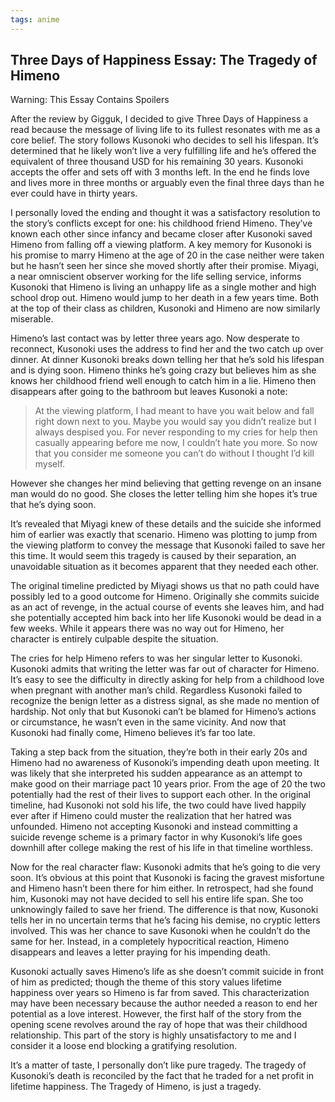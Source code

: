```yaml
---
tags: anime
---
```


## Three Days of Happiness Essay: The Tragedy of Himeno

Warning: This Essay Contains Spoilers

After the review by Gigguk, I decided to give Three Days of Happiness a read because the message of living life to its fullest resonates with me as a core belief. The story follows Kusonoki who decides to sell his lifespan. It’s determined that he likely won’t live a very fulfilling life and he’s offered the equivalent of three thousand USD for his remaining 30 years. Kusonoki accepts the offer and sets off with 3 months left. In the end he finds love and lives more in three months or arguably even the final three days than he ever could have in thirty years.

I personally loved the ending and thought it was a satisfactory resolution to the story’s conflicts except for one: his childhood friend Himeno. They’ve known each other since infancy and became closer after Kusonoki saved Himeno from falling off a viewing platform. A key memory for Kusonoki is his promise to marry Himeno at the age of 20 in the case neither were taken but he hasn’t seen her since she moved shortly after their promise. Miyagi, a near omniscient observer working for the life selling service, informs Kusonoki that Himeno is living an unhappy life as a single mother and high school drop out. Himeno would jump to her death in a few years time. Both at the top of their class as children, Kusonoki and Himeno are now similarly miserable.

Himeno’s last contact was by letter three years ago. Now desperate to reconnect, Kusonoki uses the address to find her and the two catch up over dinner. At dinner Kusonoki breaks down telling her that he’s sold his lifespan and is dying soon. Himeno thinks he’s going crazy but believes him as she knows her childhood friend well enough to catch him in a lie. Himeno then disappears after going to the bathroom but leaves Kusonoki a note:

> At the viewing platform, I had meant to have you wait below and fall right down next to you. Maybe you would say you didn’t realize but I always despised you. For never responding to my cries for help then casually appearing before me now, I couldn’t hate you more. So now that you consider me someone you can’t do without I thought I’d kill myself.

However she changes her mind believing that getting revenge on an insane man would do no good. She closes the letter telling him she hopes it’s true that he’s dying soon.

It’s revealed that Miyagi knew of these details and the suicide she informed him of earlier was exactly that scenario. Himeno was plotting to jump from the viewing platform to convey the message that Kusonoki failed to save her this time. It would seem this tragedy is caused by their separation, an unavoidable situation as it becomes apparent that they needed each other.

The original timeline predicted by Miyagi shows us that no path could have possibly led to a good outcome for Himeno. Originally she commits suicide as an act of revenge, in the actual course of events she leaves him, and had she potentially accepted him back into her life Kusonoki would be dead in a few weeks. While it appears there was no way out for Himeno, her character is entirely culpable despite the situation.

The cries for help Himeno refers to was her singular letter to Kusonoki. Kusonoki admits that writing the letter was far out of character for Himeno. It’s easy to see the difficulty in directly asking for help from a childhood love when pregnant with another man’s child. Regardless Kusonoki failed to recognize the benign  letter as a distress signal, as she made no mention of hardship. Not only that but Kusonoki can’t be blamed for Himeno’s actions or circumstance, he wasn’t even in the same vicinity. And now that Kusonoki had finally come, Himeno believes it’s far too late.

Taking a step back from the situation, they’re both in their early 20s and Himeno had no awareness of Kusonoki’s impending death upon meeting. It was likely that she interpreted his sudden appearance as an attempt to make good on their marriage pact 10 years prior. From the age of 20 the two potentially had the rest of their lives to support each other. In the original timeline, had Kusonoki not sold his life, the two could have lived happily ever after if Himeno could muster the realization that her hatred was unfounded. Himeno not accepting Kusonoki and instead committing a suicide revenge scheme is a primary factor in why Kusonoki’s life goes downhill after college making the rest of his life in that timeline worthless.

Now for the real character flaw: Kusonoki admits that he’s going to die very soon. It’s obvious at this point that Kusonoki is facing the gravest misfortune and Himeno hasn’t been there for him either. In retrospect, had she found him, Kusonoki may not have decided to sell his entire life span. She too unknowingly failed to save her friend. The difference is that now, Kusonoki tells her in no uncertain terms that he’s facing his demise, no cryptic letters involved. This was her chance to save Kusonoki when he couldn’t do the same for her. Instead, in a completely hypocritical reaction, Himeno disappears and leaves a letter praying for his impending death.

Kusonoki actually saves Himeno’s life as she doesn’t commit suicide in front of him as predicted; though the theme of this story values lifetime happiness over years so Himeno is far from saved. This characterization may have been necessary because the author needed a reason to end her potential as a love interest. However, the first half of the story from the opening scene revolves around the ray of hope that was their childhood relationship. This part of the story is highly unsatisfactory to me and I consider it a loose end blocking a gratifying resolution.

It’s a matter of taste, I personally don’t like pure tragedy. The tragedy of Kusonoki’s death is reconciled by the fact that he traded for a net profit in lifetime happiness. The Tragedy of Himeno, is just a tragedy.
